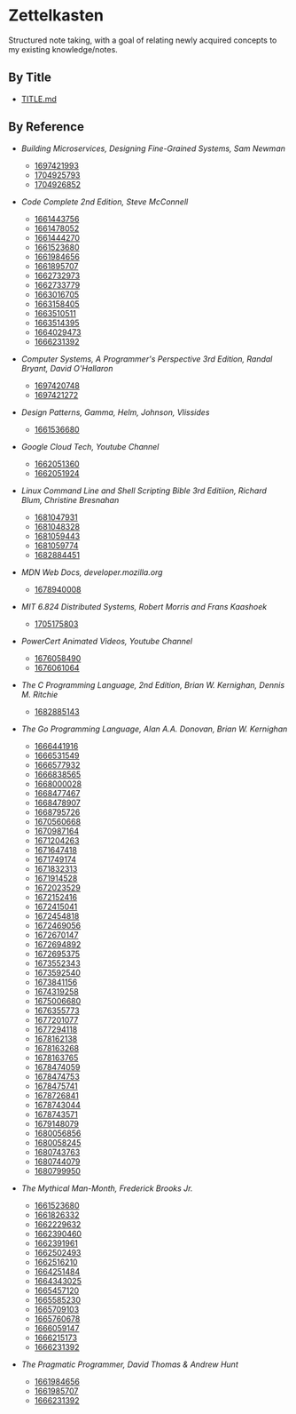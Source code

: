 # Zettelkasten

Structured note taking, with a goal of relating newly acquired concepts to my
existing knowledge/notes.

## By Title

-   [TITLE.md](TITLE.md)

## By Reference

-   _Building Microservices, Designing Fine-Grained Systems, Sam Newman_

    -   [1697421993](zettels/1697421993.md)
    -   [1704925793](zettels/1704925793.md)
    -   [1704926852](zettels/1704926852.md)

-   _Code Complete 2nd Edition, Steve McConnell_

    -   [1661443756](zettels/1661443756.md)
    -   [1661478052](zettels/1661478052.md)
    -   [1661444270](zettels/1661444270.md)
    -   [1661523680](zettels/1661523680.md)
    -   [1661984656](zettels/1661984656.md)
    -   [1661895707](zettels/1661895707.md)
    -   [1662732973](zettels/1662732973.md)
    -   [1662733779](zettels/1662733779.md)
    -   [1663016705](zettels/1663016705.md)
    -   [1663158405](zettels/1663158405.md)
    -   [1663510511](zettels/1663510511.md)
    -   [1663514395](zettels/1663514395.md)
    -   [1664029473](zettels/1664029473.md)
    -   [1666231392](zettels/1666231392.md)

-   _Computer Systems, A Programmer's Perspective 3rd Edition, Randal Bryant, David O'Hallaron_

    -   [1697420748](zettels/1697420748.md)
    -   [1697421272](zettels/1697421272.md)

-   _Design Patterns, Gamma, Helm, Johnson, Vlissides_

    -   [1661536680](zettels/1661536680.md)

-   _Google Cloud Tech, Youtube Channel_

    -   [1662051360](zettels/1662051360.md)
    -   [1662051924](zettels/1662051924.md)

-   _Linux Command Line and Shell Scripting Bible 3rd Editiion, Richard Blum, Christine Bresnahan_

    -   [1681047931](zettels/1681047931.md)
    -   [1681048328](zettels/1681048328.md)
    -   [1681059443](zettels/1681059443.md)
    -   [1681059774](zettels/1681059774.md)
    -   [1682884451](zettels/1682884451.md)

-   _MDN Web Docs, developer.mozilla.org_

    -   [1678940008](zettels/1678940008.md)

-   _MIT 6.824 Distributed Systems, Robert Morris and Frans Kaashoek_

    -   [1705175803](zettels/1705175803.md)

-   _PowerCert Animated Videos, Youtube Channel_

    -   [1676058490](zettels/1676058490.md)
    -   [1676061064](zettels/1676061064.md)

-   _The C Programming Language, 2nd Edition, Brian W. Kernighan, Dennis M. Ritchie_

    -   [1682885143](zettels/1682885143.md)

-   _The Go Programming Language, Alan A.A. Donovan, Brian W. Kernighan_

    -   [1666441916](zettels/1666441916.md)
    -   [1666531549](zettels/1666531549.md)
    -   [1666577932](zettels/1666577932.md)
    -   [1666838565](zettels/1666838565.md)
    -   [1668000028](zettels/1668000028.md)
    -   [1668477467](zettels/1668477467.md)
    -   [1668478907](zettels/1668478907.md)
    -   [1668795726](zettels/1668795726.md)
    -   [1670560668](zettels/1670560668.md)
    -   [1670987164](zettels/1670987164.md)
    -   [1671204263](zettels/1671204263.md)
    -   [1671647418](zettels/1671647418.md)
    -   [1671749174](zettels/1671749174.md)
    -   [1671832313](zettels/1671832313.md)
    -   [1671914528](zettels/1671914528.md)
    -   [1672023529](zettels/1672023529.md)
    -   [1672152416](zettels/1672152416.md)
    -   [1672415041](zettels/1672415041.md)
    -   [1672454818](zettels/1672454818.md)
    -   [1672469056](zettels/1672469056.md)
    -   [1672670147](zettels/1672670147.md)
    -   [1672694892](zettels/1672694892.md)
    -   [1672695375](zettels/1672695375.md)
    -   [1673552343](zettels/1673552343.md)
    -   [1673592540](zettels/1673592540.md)
    -   [1673841156](zettels/1673841156.md)
    -   [1674319258](zettels/1674319258.md)
    -   [1675006680](zettels/1675006680.md)
    -   [1676355773](zettels/1676355773.md)
    -   [1677201077](zettels/1677201077.md)
    -   [1677294118](zettels/1677294118.md)
    -   [1678162138](zettels/1678162138.md)
    -   [1678163268](zettels/1678163268.md)
    -   [1678163765](zettels/1678163765.md)
    -   [1678474059](zettels/1678474059.md)
    -   [1678474753](zettels/1678474753.md)
    -   [1678475741](zettels/1678475741.md)
    -   [1678726841](zettels/1678726841.md)
    -   [1678743044](zettels/1678743044.md)
    -   [1678743571](zettels/1678743571.md)
    -   [1679148079](zettels/1679148079.md)
    -   [1680056856](zettels/1680056856.md)
    -   [1680058245](zettels/1680058245.md)
    -   [1680743763](zettels/1680743763.md)
    -   [1680744079](zettels/1680744079.md)
    -   [1680799950](zettels/1680799950.md)

-   _The Mythical Man-Month, Frederick Brooks Jr._

    -   [1661523680](zettels/1661523680.md)
    -   [1661826332](zettels/1661826332.md)
    -   [1662229632](zettels/1662229632.md)
    -   [1662390460](zettels/1662390460.md)
    -   [1662391961](zettels/1662391961.md)
    -   [1662502493](zettels/1662502493.md)
    -   [1662516210](zettels/1662516210.md)
    -   [1664251484](zettels/1664251484.md)
    -   [1664343025](zettels/1664343025.md)
    -   [1665457120](zettels/1665457120.md)
    -   [1665585230](zettels/1665585230.md)
    -   [1665709103](zettels/1665709103.md)
    -   [1665760678](zettels/1665760678.md)
    -   [1666059147](zettels/1666059147.md)
    -   [1666215173](zettels/1666215173.md)
    -   [1666231392](zettels/1666231392.md)

-   _The Pragmatic Programmer, David Thomas & Andrew Hunt_
    -   [1661984656](zettels/1661984656.md)
    -   [1661985707](zettels/1661985707.md)
    -   [1666231392](zettels/1666231392.md)
